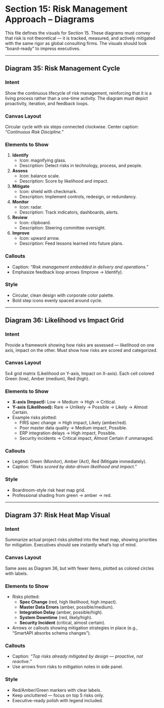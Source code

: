 # Section 15: Risk Management Approach – Diagrams

This file defines the visuals for Section 15. These diagrams must convey that risk is not theoretical — it is tracked, measured, and actively mitigated with the same rigor as global consulting firms. The visuals should look “board-ready” to impress executives.

---

## Diagram 35: Risk Management Cycle

### Intent
Show the continuous lifecycle of risk management, reinforcing that it is a living process rather than a one-time activity. The diagram must depict proactivity, iteration, and feedback loops.

### Canvas Layout
Circular cycle with six steps connected clockwise. Center caption: *“Continuous Risk Discipline.”*

### Elements to Show
1. **Identify**  
   - Icon: magnifying glass.  
   - Description: Detect risks in technology, process, and people.  
2. **Assess**  
   - Icon: balance scale.  
   - Description: Score by likelihood and impact.  
3. **Mitigate**  
   - Icon: shield with checkmark.  
   - Description: Implement controls, redesign, or redundancy.  
4. **Monitor**  
   - Icon: radar.  
   - Description: Track indicators, dashboards, alerts.  
5. **Review**  
   - Icon: clipboard.  
   - Description: Steering committee oversight.  
6. **Improve**  
   - Icon: upward arrow.  
   - Description: Feed lessons learned into future plans.  

### Callouts
- Caption: *“Risk management embedded in delivery and operations.”*  
- Emphasize feedback loop arrows (Improve → Identify).  

### Style
- Circular, clean design with corporate color palette.  
- Bold step icons evenly spaced around cycle.  

---

## Diagram 36: Likelihood vs Impact Grid

### Intent
Provide a framework showing how risks are assessed — likelihood on one axis, impact on the other. Must show how risks are scored and categorized.

### Canvas Layout
5x4 grid matrix (Likelihood on Y-axis, Impact on X-axis). Each cell colored Green (low), Amber (medium), Red (high).  

### Elements to Show
- **X-axis (Impact):** Low → Medium → High → Critical.  
- **Y-axis (Likelihood):** Rare → Unlikely → Possible → Likely → Almost Certain.  
- Example risks plotted:  
  - FIRS spec change → High impact, Likely (amber/red).  
  - Poor master data quality → Medium impact, Possible.  
  - ERP integration delays → High impact, Possible.  
  - Security incidents → Critical impact, Almost Certain if unmanaged.  

### Callouts
- Legend: Green (Monitor), Amber (Act), Red (Mitigate immediately).  
- Caption: *“Risks scored by data-driven likelihood and impact.”*  

### Style
- Boardroom-style risk heat map grid.  
- Professional shading from green → amber → red.  

---

## Diagram 37: Risk Heat Map Visual

### Intent
Summarize actual project risks plotted into the heat map, showing priorities for mitigation. Executives should see instantly what’s top of mind.

### Canvas Layout
Same axes as Diagram 36, but with fewer items, plotted as colored circles with labels.

### Elements to Show
- Risks plotted:
  - **Spec Change** (red, high likelihood, high impact).  
  - **Master Data Errors** (amber, possible/medium).  
  - **Integration Delay** (amber, possible/high).  
  - **System Downtime** (red, likely/high).  
  - **Security Incident** (critical, almost certain).  
- Arrows or callouts showing mitigation strategies in place (e.g., “SmartAPI absorbs schema changes”).  

### Callouts
- Caption: *“Top risks already mitigated by design — proactive, not reactive.”*  
- Use arrows from risks to mitigation notes in side panel.  

### Style
- Red/Amber/Green markers with clear labels.  
- Keep uncluttered — focus on top 5 risks only.  
- Executive-ready polish with legend included.  
